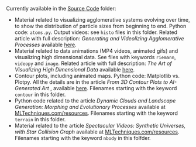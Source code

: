 Currently available in the <a href="https://github.com/VincentGranville/Visualizations/tree/main/Source-Code">Source Code</a> folder:
<ul>
<li> Material related to visualizing agglomerative systems evolving over time, to show the distribution of particle sizes from beginning to end. Python code: <code>atoms.py</code>. Output videos: see <code>histo</code> files in this folder. Related article with full description: <em>Generating and Videolizing Agglomerative Processes</em> available <a href="https://MLTechniques.com/resources">here</a>.</li>
<li> Material related to data animations (MP4 videos, animated gifs) and visualizing high dimensional data. See files with keywords <code>riemann</code>, <code>videopy</code> and <code>image</code>. Related article with full description: <em>The Art of Visualizing High Dimensional Data</em> available <a href="https://MLTechniques.com/resources">here</a>.</li>
  <li>Contour plots, including animated maps. Python code: Matplotlib vs. Plotpy. All the details are in the article <em>From 3D Contour Plots to AI-Generated Art
</em>, available <a href="https://mltblog.com/3MX5GrM">here</a>. Filenames starting with the keyword <code>contour</code> in this folder. </li>
<li>Python code related to the article <em>Dynamic Clouds and Landscape Generation: Morphing and Evolutionary Processes</em> available at <a href="https://MLTechniques.com/resources">MLTechniques.com/resources</a>. Filenames starting with the keyword <code>terrain</code> in this folder.</li>
<li>Material related to the article <em>Spectacular Videos: Synthetic Universes, with Star Collision Graph</em> available at <a href="https://MLTechniques.com/resources">MLTechniques.com/resources</a>. Filenames starting with the keyword <code>nbody</code> in this folfder.</li>
</ul>
